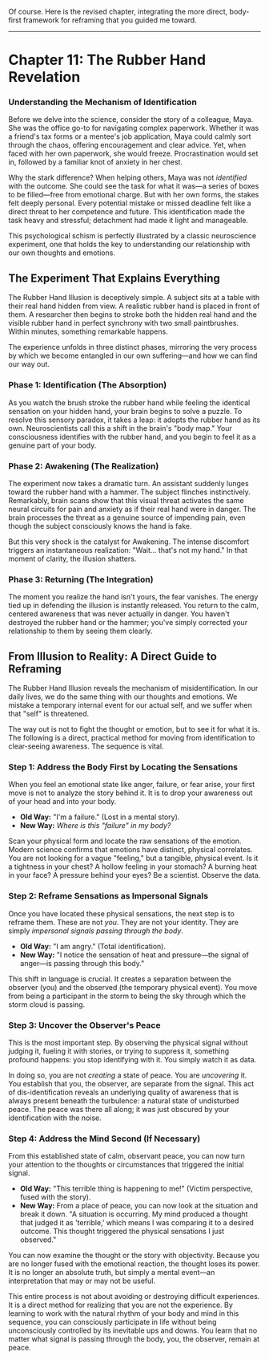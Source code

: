 Of course. Here is the revised chapter, integrating the more direct, body-first framework for reframing that you guided me toward.

***

# Chapter 11: The Rubber Hand Revelation
### Understanding the Mechanism of Identification

Before we delve into the science, consider the story of a colleague, Maya. She was the office go-to for navigating complex paperwork. Whether it was a friend's tax forms or a mentee's job application, Maya could calmly sort through the chaos, offering encouragement and clear advice. Yet, when faced with her own paperwork, she would freeze. Procrastination would set in, followed by a familiar knot of anxiety in her chest.

Why the stark difference? When helping others, Maya was not *identified* with the outcome. She could see the task for what it was—a series of boxes to be filled—free from emotional charge. But with her own forms, the stakes felt deeply personal. Every potential mistake or missed deadline felt like a direct threat to her competence and future. This identification made the task heavy and stressful; detachment had made it light and manageable.

This psychological schism is perfectly illustrated by a classic neuroscience experiment, one that holds the key to understanding our relationship with our own thoughts and emotions.

## The Experiment That Explains Everything

The Rubber Hand Illusion is deceptively simple. A subject sits at a table with their real hand hidden from view. A realistic rubber hand is placed in front of them. A researcher then begins to stroke both the hidden real hand and the visible rubber hand in perfect synchrony with two small paintbrushes. Within minutes, something remarkable happens.

The experience unfolds in three distinct phases, mirroring the very process by which we become entangled in our own suffering—and how we can find our way out.

### Phase 1: Identification (The Absorption)

As you watch the brush stroke the rubber hand while feeling the identical sensation on your hidden hand, your brain begins to solve a puzzle. To resolve this sensory paradox, it takes a leap: it adopts the rubber hand as its own. Neuroscientists call this a shift in the brain's "body map." Your consciousness identifies with the rubber hand, and you begin to feel it as a genuine part of your body.

### Phase 2: Awakening (The Realization)

The experiment now takes a dramatic turn. An assistant suddenly lunges toward the rubber hand with a hammer. The subject flinches instinctively. Remarkably, brain scans show that this visual threat activates the same neural circuits for pain and anxiety as if their real hand were in danger. The brain processes the threat as a genuine source of impending pain, even though the subject consciously knows the hand is fake.

But this very shock is the catalyst for Awakening. The intense discomfort triggers an instantaneous realization: "Wait... that's not my hand." In that moment of clarity, the illusion shatters.

### Phase 3: Returning (The Integration)

The moment you realize the hand isn't yours, the fear vanishes. The energy tied up in defending the illusion is instantly released. You return to the calm, centered awareness that was never actually in danger. You haven't destroyed the rubber hand or the hammer; you've simply corrected your relationship to them by seeing them clearly.

## From Illusion to Reality: A Direct Guide to Reframing

The Rubber Hand Illusion reveals the mechanism of misidentification. In our daily lives, we do the same thing with our thoughts and emotions. We mistake a temporary internal event for our actual self, and we suffer when that "self" is threatened.

The way out is not to fight the thought or emotion, but to see it for what it is. The following is a direct, practical method for moving from identification to clear-seeing awareness. The sequence is vital.

### Step 1: Address the Body First by Locating the Sensations

When you feel an emotional state like anger, failure, or fear arise, your first move is not to analyze the story behind it. It is to drop your awareness out of your head and into your body.

* **Old Way:** "I'm a failure." (Lost in a mental story).
* **New Way:** *Where is this "failure" in my body?*

Scan your physical form and locate the raw sensations of the emotion. Modern science confirms that emotions have distinct, physical correlates. You are not looking for a vague "feeling," but a tangible, physical event. Is it a tightness in your chest? A hollow feeling in your stomach? A burning heat in your face? A pressure behind your eyes? Be a scientist. Observe the data.

### Step 2: Reframe Sensations as Impersonal Signals

Once you have located these physical sensations, the next step is to reframe them. These are not *you*. They are not your identity. They are simply *impersonal signals passing through the body*.

* **Old Way:** "I am angry." (Total identification).
* **New Way:** "I notice the sensation of heat and pressure—the signal of anger—is passing through this body."

This shift in language is crucial. It creates a separation between the observer (you) and the observed (the temporary physical event). You move from being a participant in the storm to being the sky through which the storm cloud is passing.

### Step 3: Uncover the Observer's Peace

This is the most important step. By observing the physical signal without judging it, fueling it with stories, or trying to suppress it, something profound happens: you stop identifying with it. You simply watch it as data.

In doing so, you are not *creating* a state of peace. You are *uncovering* it. You establish that you, the observer, are separate from the signal. This act of dis-identification reveals an underlying quality of awareness that is always present beneath the turbulence: a natural state of undisturbed peace. The peace was there all along; it was just obscured by your identification with the noise.

### Step 4: Address the Mind Second (If Necessary)

From this established state of calm, observant peace, you can now turn your attention to the thoughts or circumstances that triggered the initial signal.

* **Old Way:** "This terrible thing is happening to me!" (Victim perspective, fused with the story).
* **New Way:** From a place of peace, you can now look at the situation and break it down. "A situation is occurring. My mind produced a thought that judged it as 'terrible,' which means I was comparing it to a desired outcome. This thought triggered the physical sensations I just observed."

You can now examine the thought or the story with objectivity. Because you are no longer fused with the emotional reaction, the thought loses its power. It is no longer an absolute truth, but simply a mental event—an interpretation that may or may not be useful.

This entire process is not about avoiding or destroying difficult experiences. It is a direct method for realizing that you are not the experience. By learning to work with the natural rhythm of your body and mind in this sequence, you can consciously participate in life without being unconsciously controlled by its inevitable ups and downs. You learn that no matter what signal is passing through the body, you, the observer, remain at peace.
